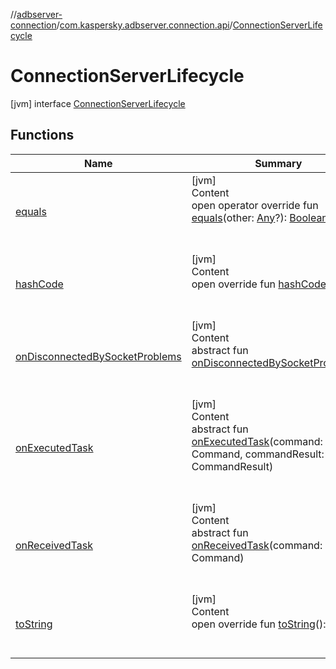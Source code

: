 //[adbserver-connection](../../index.md)/[com.kaspersky.adbserver.connection.api](../index.md)/[ConnectionServerLifecycle](index.md)



# ConnectionServerLifecycle  
 [jvm] interface [ConnectionServerLifecycle](index.md)   


## Functions  
  
|  Name|  Summary| 
|---|---|
| [equals](https://kotlinlang.org/api/latest/jvm/stdlib/kotlin/-any/equals.html)| [jvm]  <br>Content  <br>open operator override fun [equals](https://kotlinlang.org/api/latest/jvm/stdlib/kotlin/-any/equals.html)(other: [Any](https://kotlinlang.org/api/latest/jvm/stdlib/kotlin/-any/index.html)?): [Boolean](https://kotlinlang.org/api/latest/jvm/stdlib/kotlin/-boolean/index.html)  <br><br><br>
| [hashCode](https://kotlinlang.org/api/latest/jvm/stdlib/kotlin/-any/hash-code.html)| [jvm]  <br>Content  <br>open override fun [hashCode](https://kotlinlang.org/api/latest/jvm/stdlib/kotlin/-any/hash-code.html)(): [Int](https://kotlinlang.org/api/latest/jvm/stdlib/kotlin/-int/index.html)  <br><br><br>
| [onDisconnectedBySocketProblems](on-disconnected-by-socket-problems.md)| [jvm]  <br>Content  <br>abstract fun [onDisconnectedBySocketProblems](on-disconnected-by-socket-problems.md)()  <br><br><br>
| [onExecutedTask](on-executed-task.md)| [jvm]  <br>Content  <br>abstract fun [onExecutedTask](on-executed-task.md)(command: Command, commandResult: CommandResult)  <br><br><br>
| [onReceivedTask](on-received-task.md)| [jvm]  <br>Content  <br>abstract fun [onReceivedTask](on-received-task.md)(command: Command)  <br><br><br>
| [toString](https://kotlinlang.org/api/latest/jvm/stdlib/kotlin/-any/to-string.html)| [jvm]  <br>Content  <br>open override fun [toString](https://kotlinlang.org/api/latest/jvm/stdlib/kotlin/-any/to-string.html)(): [String](https://kotlinlang.org/api/latest/jvm/stdlib/kotlin/-string/index.html)  <br><br><br>

